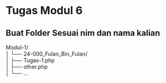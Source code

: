 # Tugas Modul 6

## Buat Folder Sesuai nim dan nama kalian

Modul-1/  
│   └── 24-000_Fulan_Bin_Fulan/  
│       ├── Tugas-1.php  
│       ├── other.php  
│       └── ...  

